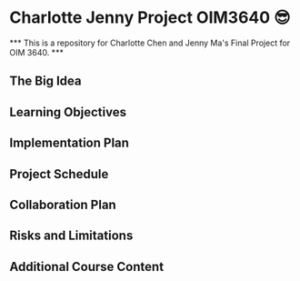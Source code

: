 # Charlotte Jenny Project OIM3640 :sunglasses:
*** This is a repository for Charlotte Chen and Jenny Ma's Final Project for OIM 3640. ***

## The Big Idea

## Learning Objectives

## Implementation Plan

## Project Schedule

## Collaboration Plan

## Risks and Limitations

## Additional Course Content